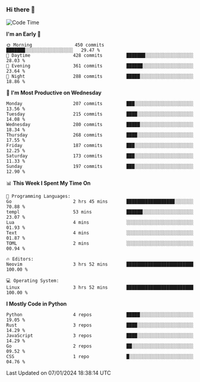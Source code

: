 ### Hi there 👋
<!--START_SECTION:waka-->
![Code Time](http://img.shields.io/badge/Code%20Time-214%20hrs%2055%20mins-blue)

**I'm an Early 🐤** 

```text
🌞 Morning                450 commits         ███████░░░░░░░░░░░░░░░░░░   29.47 % 
🌆 Daytime                428 commits         ███████░░░░░░░░░░░░░░░░░░   28.03 % 
🌃 Evening                361 commits         ██████░░░░░░░░░░░░░░░░░░░   23.64 % 
🌙 Night                  288 commits         █████░░░░░░░░░░░░░░░░░░░░   18.86 % 
```
📅 **I'm Most Productive on Wednesday** 

```text
Monday                   207 commits         ███░░░░░░░░░░░░░░░░░░░░░░   13.56 % 
Tuesday                  215 commits         ████░░░░░░░░░░░░░░░░░░░░░   14.08 % 
Wednesday                280 commits         █████░░░░░░░░░░░░░░░░░░░░   18.34 % 
Thursday                 268 commits         ████░░░░░░░░░░░░░░░░░░░░░   17.55 % 
Friday                   187 commits         ███░░░░░░░░░░░░░░░░░░░░░░   12.25 % 
Saturday                 173 commits         ███░░░░░░░░░░░░░░░░░░░░░░   11.33 % 
Sunday                   197 commits         ███░░░░░░░░░░░░░░░░░░░░░░   12.90 % 
```


📊 **This Week I Spent My Time On** 

```text
💬 Programming Languages: 
Go                       2 hrs 45 mins       ██████████████████░░░░░░░   70.88 % 
templ                    53 mins             ██████░░░░░░░░░░░░░░░░░░░   23.07 % 
Lua                      4 mins              ░░░░░░░░░░░░░░░░░░░░░░░░░   01.93 % 
Text                     4 mins              ░░░░░░░░░░░░░░░░░░░░░░░░░   01.87 % 
TOML                     2 mins              ░░░░░░░░░░░░░░░░░░░░░░░░░   00.94 % 

🔥 Editors: 
Neovim                   3 hrs 52 mins       █████████████████████████   100.00 % 

💻 Operating System: 
Linux                    3 hrs 52 mins       █████████████████████████   100.00 % 
```

**I Mostly Code in Python** 

```text
Python                   4 repos             █████░░░░░░░░░░░░░░░░░░░░   19.05 % 
Rust                     3 repos             ████░░░░░░░░░░░░░░░░░░░░░   14.29 % 
JavaScript               3 repos             ████░░░░░░░░░░░░░░░░░░░░░   14.29 % 
Go                       2 repos             ██░░░░░░░░░░░░░░░░░░░░░░░   09.52 % 
CSS                      1 repo              █░░░░░░░░░░░░░░░░░░░░░░░░   04.76 % 
```




 Last Updated on 07/01/2024 18:38:14 UTC
<!--END_SECTION:waka-->

<!--
**YoganshSharma/YoganshSharma** is a ✨ _special_ ✨ repository because its `README.md` (this file) appears on your GitHub profile.

Here are some ideas to get you started:

- 🔭 I’m currently working on ...
- 🌱 I’m currently learning ...
- 👯 I’m looking to collaborate on ...
- 🤔 I’m looking for help with ...
- 💬 Ask me about ...
- 📫 How to reach me: ...
- 😄 Pronouns: ...
- ⚡ Fun fact: ...
-->
